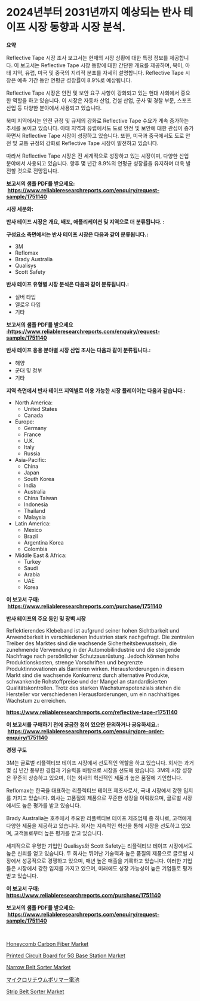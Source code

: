 <p><h1>2024년부터 2031년까지 예상되는 반사 테이프 시장 동향과 시장 분석.</h1></p><p><strong>요약</strong></p>
<p><p>Reflective Tape 시장 조사 보고서는 현재의 시장 상황에 대한 특정 정보를 제공합니다. 이 보고서는 Reflective Tape 시장 동향에 대한 간단한 개요를 제공하며, 북미, 아태 지역, 유럽, 미국 및 중국의 지리적 분포를 자세히 설명합니다. Reflective Tape 시장은 예측 기간 동안 연평균 성장률이 8.9%로 예상됩니다.</p><p>Reflective Tape 시장은 안전 및 보안 요구 사항이 강화되고 있는 현대 사회에서 중요한 역할을 하고 있습니다. 이 시장은 자동차 산업, 건설 산업, 군사 및 경찰 부문, 스포츠 산업 등 다양한 분야에서 사용되고 있습니다.</p><p>북미 지역에서는 안전 규정 및 규제의 강화로 Reflective Tape 수요가 계속 증가하는 추세를 보이고 있습니다. 아태 지역과 유럽에서도 도로 안전 및 보안에 대한 관심이 증가하면서 Reflective Tape 시장이 성장하고 있습니다. 또한, 미국과 중국에서도 도로 안전 및 교통 규정의 강화로 Reflective Tape 시장이 발전하고 있습니다.</p><p>따라서 Reflective Tape 시장은 전 세계적으로 성장하고 있는 시장이며, 다양한 산업 분야에서 사용되고 있습니다. 향후 몇 년간 8.9%의 연평균 성장률을 유지하며 더욱 발전할 것으로 전망됩니다.</p></p>
<p><strong>보고서의 샘플 PDF를 받으세요: &nbsp;<a href="https://www.reliableresearchreports.com/enquiry/request-sample/1751140">https://www.reliableresearchreports.com/enquiry/request-sample/1751140</a></strong></p>
<p><strong>시장 세분화:</strong></p>
<p><strong> 반사 테이프 시장은 개요, 배포, 애플리케이션 및 지역으로 더 분류됩니다. :</strong></p>
<p><strong>구성요소 측면에서는 반사 테이프 시장은 다음과 같이 분류됩니다.:</strong></p>
<p><ul><li>3M</li><li>Reflomax</li><li>Brady Australia</li><li>Qualisys</li><li>Scott Safety</li></ul></p>
<p><strong> 반사 테이프 유형별 시장 분석은 다음과 같이 분류됩니다.:</strong></p>
<p><ul><li>실버 타입</li><li>옐로우 타입</li><li>기타</li></ul></p>
<p><strong>보고서의 샘플 PDF를 받으세요 :<a href="https://www.reliableresearchreports.com/enquiry/request-sample/1751140">https://www.reliableresearchreports.com/enquiry/request-sample/1751140</a></strong></p>
<p><strong> 반사 테이프 응용 분야별 시장 산업 조사는 다음과 같이 분류됩니다.:</strong></p>
<p><ul><li>해양</li><li>군대 및 정부</li><li>기타</li></ul></p>
<p><strong>지역 측면에서 반사 테이프 지역별로 이용 가능한 시장 플레이어는 다음과 같습니다.:</strong></p>
<p><ul>
    <li>
        North America:
        <ul>
            <li>United States</li>
            <li>Canada</li>
        </ul>
    </li>
    <li>
        Europe:
        <ul>
            <li>Germany</li>
            <li>France</li>
            <li>U.K.</li>
            <li>Italy</li>
            <li>Russia</li>
        </ul>
    </li>
    <li>
        Asia-Pacific:
        <ul>
            <li>China</li>
            <li>Japan</li>
            <li>South Korea</li>
            <li>India</li>
            <li>Australia</li>
            <li>China Taiwan</li>
            <li>Indonesia</li>
            <li>Thailand</li>
            <li>Malaysia</li>
        </ul>
    </li>
    <li>
        Latin America:
        <ul>
            <li>Mexico</li>
            <li>Brazil</li>
            <li>Argentina Korea</li>
            <li>Colombia</li>
        </ul>
    </li>
    <li>
        Middle East & Africa:
        <ul>
            <li>Turkey</li>
            <li>Saudi</li>
            <li>Arabia</li>
            <li>UAE</li>
            <li>Korea</li>
        </ul>
    </li>
    </ul></p>
<p><strong>이 보고서 구매: &nbsp;<a href="https://www.reliableresearchreports.com/purchase/1751140">https://www.reliableresearchreports.com/purchase/1751140</a></strong></p>
<p><strong>반사 테이프의 주요 동인 및 장벽 시장</strong></p>
<p><p>Reflektierendes Klebeband ist aufgrund seiner hohen Sichtbarkeit und Anwendbarkeit in verschiedenen Industrien stark nachgefragt. Die zentralen Treiber des Marktes sind die wachsende Sicherheitsbewusstsein, die zunehmende Verwendung in der Automobilindustrie und die steigende Nachfrage nach persönlicher Schutzausrüstung. Jedoch können hohe Produktionskosten, strenge Vorschriften und begrenzte Produktinnovationen als Barrieren wirken. Herausforderungen in diesem Markt sind die wachsende Konkurrenz durch alternative Produkte, schwankende Rohstoffpreise und der Mangel an standardisierten Qualitätskontrollen. Trotz des starken Wachstumspotenzials stehen die Hersteller vor verschiedenen Herausforderungen, um ein nachhaltiges Wachstum zu erreichen.</p></p>
<p><strong><a href="https://www.reliableresearchreports.com/reflective-tape-r1751140">https://www.reliableresearchreports.com/reflective-tape-r1751140</a></strong></p>
<p><strong>이 보고서를 구매하기 전에 궁금한 점이 있으면 문의하거나 공유하세요.: &nbsp;<a href="https://www.reliableresearchreports.com/enquiry/pre-order-enquiry/1751140">https://www.reliableresearchreports.com/enquiry/pre-order-enquiry/1751140</a></strong></p>
<p><strong>경쟁 구도</strong></p>
<p><p>3M는 글로벌 리플렉티브 테이프 시장에서 선도적인 역할을 하고 있습니다. 회사는 과거 몇 십 년간 풍부한 경험과 기술력을 바탕으로 시장을 선도해 왔습니다. 3M의 시장 성장은 꾸준히 상승하고 있으며, 이는 회사의 혁신적인 제품과 높은 품질에 기인합니다.</p><p>Reflomax는 한국을 대표하는 리플렉티브 테이프 제조사로서, 국내 시장에서 강한 입지를 가지고 있습니다. 회사는 고품질의 제품으로 꾸준한 성장을 이뤄왔으며, 글로벌 시장에서도 높은 평가를 받고 있습니다.</p><p>Brady Australia는 호주에서 주요한 리플렉티브 테이프 제조업체 중 하나로, 고객에게 다양한 제품을 제공하고 있습니다. 회사는 지속적인 혁신을 통해 시장을 선도하고 있으며, 고객들로부터 높은 평가를 받고 있습니다.</p><p>세계적으로 유명한 기업인 Qualisys와 Scott Safety는 리플렉티브 테이프 시장에서도 높은 신뢰를 얻고 있습니다. 두 회사는 뛰어난 기술력과 높은 품질의 제품으로 글로벌 시장에서 성공적으로 경쟁하고 있으며, 매년 높은 매출을 기록하고 있습니다. 이러한 기업들은 시장에서 강한 입지를 가지고 있으며, 미래에도 성장 가능성이 높은 기업들로 평가받고 있습니다.</p></p>
<p><strong>이 보고서 구매: &nbsp; <a href="https://www.reliableresearchreports.com/purchase/1751140">https://www.reliableresearchreports.com/purchase/1751140</a></strong></p>
<p><strong>보고서의 샘플 PDF를 받으세요: &nbsp;<a href="https://www.reliableresearchreports.com/enquiry/request-sample/1751140">https://www.reliableresearchreports.com/enquiry/request-sample/1751140</a></strong><strong></strong></p>
<p>&nbsp;</p>
<p><p><a href="https://issuu.com/reportprime-2/docs/honeycomb-carbon-fiber-market-size-2030.pptx">Honeycomb Carbon Fiber Market</a></p><p><a href="https://angry-finch-aaf.notion.site/Printed-Circuit-Board-for-5G-Base-Station-Market-Trends-and-Market-Analysis-forecasted-for-period-20-d1a8d7e92474422f89c5af4a8843875a">Printed Circuit Board for 5G Base Station Market</a></p><p><a href="https://view.publitas.com/reportprime-1/narrow-belt-sorter-market-share-evolution-and-market-growth-trends-2024-2031/">Narrow Belt Sorter Market</a></p><p><a href="https://github.com/moulafa/Market-Research-Report-List-1/blob/main/657860125317.md">マイクロリチウムポリマー電池</a></p><p><a href="https://view.publitas.com/reportprime-1/analyzing-strip-belt-sorter-market-global-industry-perspective-and-forecast-2024-to-2031/">Strip Belt Sorter Market</a></p></p>